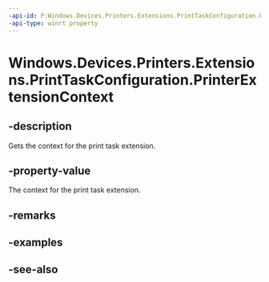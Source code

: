 ----api-id: P:Windows.Devices.Printers.Extensions.PrintTaskConfiguration.PrinterExtensionContext
-api-type: winrt property
---<!-- Property syntaxpublic object PrinterExtensionContext { get; }--># Windows.Devices.Printers.Extensions.PrintTaskConfiguration.PrinterExtensionContext## -descriptionGets the context for the print task extension.## -property-valueThe context for the print task extension.## -remarks## -examples## -see-also